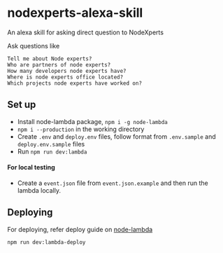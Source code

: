 # nodexperts-alexa-skill
An alexa skill for asking direct question to NodeXperts

Ask questions like

```
Tell me about Node experts?
Who are partners of node experts?
How many developers node experts have?
Where is node experts office located? 
Which projects node experts have worked on?
```

## Set up

- Install node-lambda package, `npm i -g node-lambda`
- `npm i --production` in the working directory
- Create `.env` and `deploy.env` files, follow format from `.env.sample` and `deploy.env.sample` files
- Run `npm run dev:lambda`

#### For local testing

- Create a `event.json` file from `event.json.example` and then run the lambda locally.

## Deploying

For deploying, refer deploy guide on [node-lambda](https://www.npmjs.com/package/node-lambda)

```
npm run dev:lambda-deploy
```